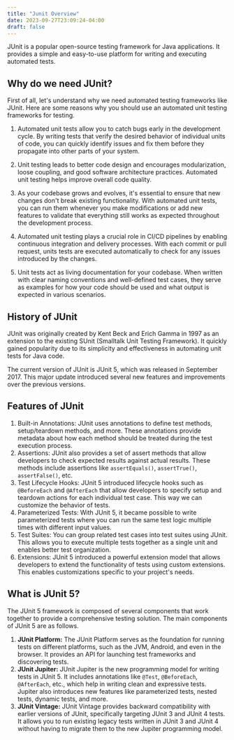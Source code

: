 ```yaml
---
title: "Junit Overview"
date: 2023-09-27T23:09:24-04:00
draft: false
---
```



JUnit is a popular open-source testing framework for Java applications. It provides a simple and easy-to-use platform for writing and executing automated tests. 
<!--more-->

## Why do we need JUnit?

First of all, let's understand why we need automated testing frameworks like JUnit. Here are some reasons why you should use an automated unit testing frameworks for testing.

1. Automated unit tests allow you to catch bugs early in the development cycle. By writing tests that verify the desired behavior of individual units of code, you can quickly identify issues and fix them before they propagate into other parts of your system.

2. Unit testing leads to better code design and encourages modularization, loose coupling, and good software architecture practices. Automated unit testing helps improve overall code quality.

3. As your codebase grows and evolves, it's essential to ensure that new changes don't break existing functionality. With automated unit tests, you can run them whenever you make modifications or add new features to validate that everything still works as expected throughout the development process.

4. Automated unit testing plays a crucial role in CI/CD pipelines by enabling continuous integration and delivery processes. With each commit or pull request, units tests are executed automatically to check for any issues introduced by the changes.

5. Unit tests act as living documentation for your codebase. When written with clear naming conventions and well-defined test cases, they serve as examples for how your code should be used and what output is expected in various scenarios.

## History of JUnit

JUnit was originally created by Kent Beck and Erich Gamma in 1997 as an extension to the existing SUnit (Smalltalk Unit Testing Framework). It quickly gained popularity due to its simplicity and effectiveness in automating unit tests for Java code.

The current version of JUnit is JUnit 5, which was released in September 2017. This major update introduced several new features and improvements over the previous versions.

## Features of JUnit

1. Built-in Annotations: JUnit uses annotations to define test methods, setup/teardown methods, and more. These annotations provide metadata about how each method should be treated during the test execution process.
2. Assertions: JUnit also provides a set of assert methods that allow developers to check expected results against actual results. These methods include assertions like `assertEquals()`, `assertTrue()`, `assertFalse()`, etc.
3. Test Lifecycle Hooks: JUnit 5 introduced lifecycle hooks such as `@BeforeEach` and `@AfterEach` that allow developers to specify setup and teardown actions for each individual test case. This way we can customize the behavior of tests.
4. Parameterized Tests: With JUnit 5, it became possible to write parameterized tests where you can run the same test logic multiple times with different input values.
5. Test Suites: You can group related test cases into test suites using JUnit. This allows you to execute multiple tests together as a single unit and enables better test organization.
6. Extensions: JUnit 5 introduced a powerful extension model that allows developers to extend the functionality of tests using custom extensions. This enables customizations specific to your project's needs.

## What is JUnit 5?

The JUnit 5 framework is composed of several components that work together to provide a comprehensive testing solution. The main components of JUnit 5 are as follows.

1. **JUnit Platform:** The JUnit Platform serves as the foundation for running tests on different platforms, such as the JVM, Android, and even in the browser. It provides an API for launching test frameworks and discovering tests.
2. **JUnit Jupiter:** JUnit Jupiter is the new programming model for writing tests in JUnit 5. It includes annotations like `@Test`, `@BeforeEach`, `@AfterEach`, etc., which help in writing clean and expressive tests. Jupiter also introduces new features like parameterized tests, nested tests, dynamic tests, and more.
3. **JUnit Vintage:** JUnit Vintage provides backward compatibility with earlier versions of JUnit, specifically targeting JUnit 3 and JUnit 4 tests. It allows you to run existing legacy tests written in JUnit 3 and JUnit 4 without having to migrate them to the new Jupiter programming model.
